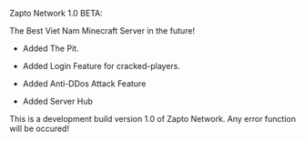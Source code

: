 Zapto Network 1.0 BETA:

The Best Viet Nam Minecraft Server in the future!

- Added The Pit.

- Added Login Feature for cracked-players.

- Added Anti-DDos Attack Feature

- Added Server Hub

This is a development build version 1.0 of Zapto Network. Any error function will be occured!
